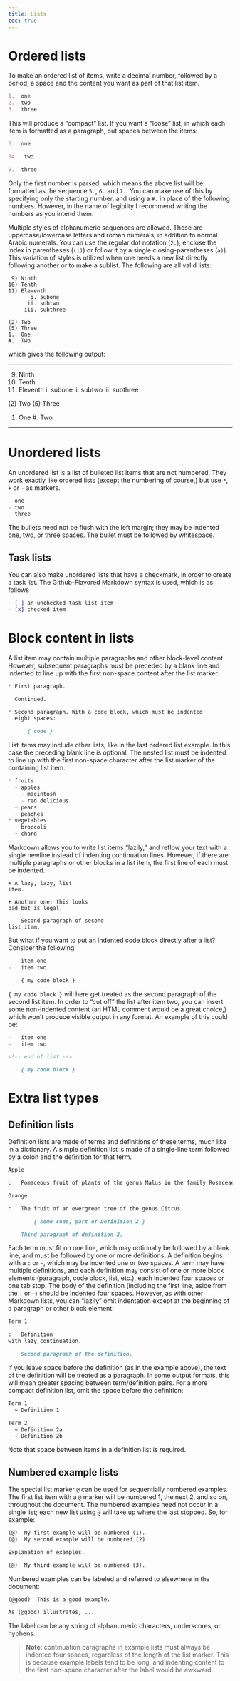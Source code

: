 ```yaml
---
title: Lists
toc: true
---
```


# Ordered lists

To make an ordered list of items, write a decimal number, followed by a period, a space and the content you want as part of that list item.

```markdown
1.  one
2.  two
3.  three
```

This will produce a “compact” list. If you want a “loose” list, in which each item is formatted as a paragraph, put spaces between the items:

```markdown
5.  one

34.  two

8.  three
```

Only the first number is parsed, which means the above list will be formatted as the sequence `5.`, `6.` and `7.`. You can make use of this by specifying only the starting number, and using a `#.` in place of the following numbers. However, in the name of legibilty I recommend writing the numbers as you intend them.

Multiple styles of alphanumeric sequences are allowed. These are uppercase/lowercase letters and roman numerals, in addition to normal Arabic numerals. You can use the regular dot notation (`2.`), enclose the index in parentheses (`(i)`) or follow it by a single closing-parentheses (`a)`). This variation of styles is utilized when one needs a new list directly following another or to make a sublist. The following are all valid lists:

```shell
 9) Ninth
10) Tenth
11) Eleventh
       i. subone
      ii. subtwo
     iii. subthree

(2) Two
(5) Three
1.  One
#.  Two
```

which gives the following output:

---

 9) Ninth
10) Tenth
11) Eleventh
       i. subone
      ii. subtwo
     iii. subthree

(2) Two
(5) Three
1.  One
#.  Two

---

# Unordered lists

An unordered list is a list of bulleted list items that are not numbered. They work exactly like ordered lists (except the numbering of course,) but use `*`, `+` or `-` as markers.

```markdown
- one
- two
- three
```

The bullets need not be flush with the left margin; they may be indented one, two, or three spaces. The bullet must be followed by whitespace.

## Task lists

You can also make unordered lists that have a checkmark, in order to create a task list. The Github-Flavored Markdown syntax is used, which is as follows

```markdown
- [ ] an unchecked task list item
- [x] checked item
```

# Block content in lists

A list item may contain multiple paragraphs and other block-level content. However, subsequent paragraphs must be preceded by a blank line and indented to line up with the first non-space content after the list marker.

```markdown
* First paragraph.

  Continued.

* Second paragraph. With a code block, which must be indented
  eight spaces:

      { code }
```

List items may include other lists, like in the last ordered list example. In this case the preceding blank line is optional. The nested list must be indented to line up with the first non-space character after the list marker of the containing list item.

```markdown
* fruits
  + apples
    - macintosh
    - red delicious
  + pears
  + peaches
* vegetables
  + broccoli
  + chard
```

Markdown allows you to write list items “lazily,” and reflow your text with a single newline instead of indenting continuation lines. However, if there are multiple paragraphs or other blocks in a list item, the first line of each must be indented.

```shell
+ A lazy, lazy, list
item.

+ Another one; this looks
bad but is legal.

    Second paragraph of second
list item.
```

But what if you want to put an indented code block directly after a list? Consider the following:

```markdown
-   item one
-   item two

    { my code block }
```

`{ my code block }` will here get treated as the second paragraph of the second list item. In order to “cut off” the list after item two, you can insert some non-indented content (an HTML comment would be a great choice,) which won’t produce visible output in any format. An example of this could be:

```markdown
-   item one
-   item two

<!-- end of list -->

    { my code block }
```

# Extra list types

## Definition lists

Definition lists are made of terms and definitions of these terms, much like in a dictionary. A simple definition list is made of a single-line term followed by a colon and the definition for that term.

```markdown
Apple

:   Pomaceous fruit of plants of the genus Malus in the family Rosaceae.

Orange

:   The fruit of an evergreen tree of the genus Citrus.

        { some code, part of Definition 2 }

    Third paragraph of definition 2.
```

Each term must fit on one line, which may optionally be followed by a blank line, and must be followed by one or more definitions. A definition begins with a `:` or `~`, which may be indented one or two spaces. A term may have multiple definitions, and each definition may consist of one or more block elements (paragraph, code block, list, etc.), each indented four spaces or one tab stop. The body of the definition (including the first line, aside from the `:` or `~`) should be indented four spaces. However, as with other Markdown lists, you can “lazily” omit indentation except at the beginning of a paragraph or other block element:

```markdown
Term 1

:   Definition
with lazy continuation.

    Second paragraph of the definition.
```

If you leave space before the definition (as in the example above), the text of the definition will be treated as a paragraph. In some output formats, this will mean greater spacing between term/definition pairs. For a more compact definition list, omit the space before the definition:

```markdown
Term 1
  ~ Definition 1

Term 2
  ~ Definition 2a
  ~ Definition 2b
```

Note that space between items in a definition list is required.

## Numbered example lists

The special list marker `@` can be used for sequentially numbered examples. The first list item with a `@` marker will be numbered 1, the next 2, and so on, throughout the document. The numbered examples need not occur in a single list; each new list using `@` will take up where the last stopped. So, for example:

```markdown
(@)  My first example will be numbered (1).
(@)  My second example will be numbered (2).

Explanation of examples.

(@)  My third example will be numbered (3).
```

Numbered examples can be labeled and referred to elsewhere in the document:

```markdown
(@good)  This is a good example.

As (@good) illustrates, ...
```

The label can be any string of alphanumeric characters, underscores, or hyphens.

> **Note**: continuation paragraphs in example lists must always be indented four spaces, regardless of the length of the list marker. This is because example labels tend to be long, and indenting content to the first non-space character after the label would be awkward.
